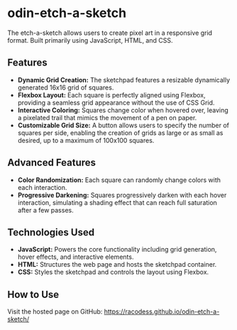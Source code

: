 # odin-etch-a-sketch

The etch-a-sketch allows users to create pixel art in a responsive grid format. Built primarily using JavaScript, HTML, and CSS.

## Features

- **Dynamic Grid Creation:** The sketchpad features a resizable dynamically generated 16x16 grid of squares.
- **Flexbox Layout:** Each square is perfectly aligned using Flexbox, providing a seamless grid appearance without the use of CSS Grid.
- **Interactive Coloring:** Squares change color when hovered over, leaving a pixelated trail that mimics the movement of a pen on paper.
- **Customizable Grid Size:** A button allows users to specify the number of squares per side, enabling the creation of grids as large or as small as desired, up to a maximum of 100x100 squares.

## Advanced Features

- **Color Randomization:** Each square can randomly change colors with each interaction.
- **Progressive Darkening:** Squares progressively darken with each hover interaction, simulating a shading effect that can reach full saturation after a few passes.

## Technologies Used

- **JavaScript:** Powers the core functionality including grid generation, hover effects, and interactive elements.
- **HTML:** Structures the web page and hosts the sketchpad container.
- **CSS:** Styles the sketchpad and controls the layout using Flexbox.

## How to Use

Visit the hosted page on GitHub: https://racodess.github.io/odin-etch-a-sketch/
